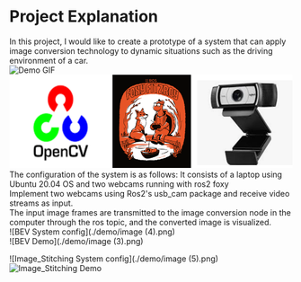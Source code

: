 # Project Explanation  

In this project, I would like to create a prototype of a system that can apply image conversion technology to dynamic situations such as the driving environment of a car.  
![Demo GIF](./demo/머신비전시스템텀프.gif)    
![Using APIs](./demo/image.png)  
The configuration of the system is as follows: It consists of a laptop using Ubuntu 20.04 OS and two webcams running with ros2 foxy    
Implement two webcams using Ros2's usb_cam package and receive video streams as input.  
The input image frames are transmitted to the image conversion node in the computer through the ros topic, and the converted image is visualized.  
![BEV System config](./demo/image (4).png)  
![BEV Demo](./demo/image (3).png)  

![Image_Stitching System config](./demo/image (5).png)  
![Image_Stitching Demo](./demo/머신비전시스템텀프.gif)  